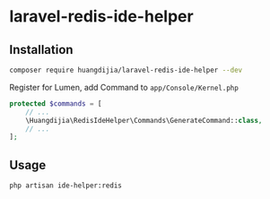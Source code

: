 # laravel-redis-ide-helper

## Installation

```bash
composer require huangdijia/laravel-redis-ide-helper --dev
```

Register for Lumen, add Command to `app/Console/Kernel.php`

```php
protected $commands = [
    // ...
    \Huangdijia\RedisIdeHelper\Commands\GenerateCommand::class,
    // ...
];
```

## Usage

```bash
php artisan ide-helper:redis
```
